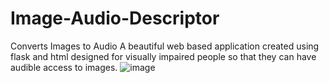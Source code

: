 # Image-Audio-Descriptor
Converts Images to Audio
A beautiful web based application created using flask and html designed for visually impaired people so that they can have audible access to images.
![image](https://user-images.githubusercontent.com/51488834/105983995-600b4900-604e-11eb-9da7-5abc0ff0cd97.png)

